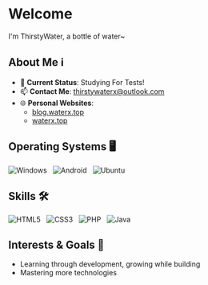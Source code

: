 # Welcome

I'm ThirstyWater, a bottle of water~

## About Me ℹ️

- 🌱 **Current Status**: Studying For Tests!
- 📫 **Contact Me**: thirstywaterx@outlook.com
- 🌐 **Personal Websites**:  
  - [blog.waterx.top](https://blog.waterx.top)  
  - [waterx.top](https://waterx.top)  

## Operating Systems 🖥️

![Windows](https://img.shields.io/badge/Windows-10-0078D6?style=flat-square&logo=windows&logoColor=white) &nbsp; ![Android](https://img.shields.io/badge/Android-12-3DDC84?style=flat-square&logo=android&logoColor=white) &nbsp; ![Ubuntu](https://img.shields.io/badge/Ubuntu-Latest-E95420?style=flat-square&logo=ubuntu&logoColor=white)  

## Skills 🛠️

![HTML5](https://img.shields.io/badge/HTML-5-E34F26?style=flat-square&logo=html5&logoColor=white) &nbsp; ![CSS3](https://img.shields.io/badge/CSS-3-1572B6?style=flat-square&logo=css3&logoColor=white) &nbsp; ![PHP](https://img.shields.io/badge/PHP-7+-777BB4?style=flat-square&logo=php&logoColor=white) &nbsp; ![Java](https://img.shields.io/badge/Java-Latest-007396?style=flat-square&logo=java&logoColor=white)  

## Interests & Goals 🎯

- Learning through development, growing while building  
- Mastering more technologies
